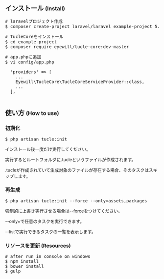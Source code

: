 ## インストール <small>(Install)</small>

<pre>
# laravelプロジェクト作成
$ composer create-project laravel/laravel example-project 5.2.*  
</pre>

<pre>
# TucleCoreをインストール
$ cd example-project
$ composer require eyewill/tucle-core:dev-master
</pre>



<pre>
# app.phpに追加
$ vi config/app.php

  'providers' => [
    ...
    Eyewill\TucleCore\TucleCoreServiceProvider::class,
    ...
  ],

</pre>

## 使い方 <small>(How to use)</small>

### 初期化

<pre>
$ php artisan tucle:init
</pre>

インストール後一度だけ実行してください。

実行するとルートフォルダに.tucleというファイルが作成されます。

.tucleが作成されていて生成対象のファイルが存在する場合、そのタスクはスキップします。

### 再生成

<pre>
$ php artisan tucle:init --force --only=assets,packages
</pre>

強制的に上書き実行させる場合は--forceをつけてください。

--only=で任意のタスクを実行できます。

--listで実行できるタスクの一覧を表示します。

### リソースを更新 (Resources)

<pre>
# after run in console on windows
$ npm install
$ bower install
$ gulp
</pre>
